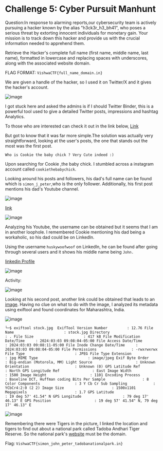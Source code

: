 # Challenge 5: Cyber Pursuit Manhunt
Question:In response to alarming reports,our cybersecurity team is actively pursuing
a hacker known by the alias "h3ck3r_h3_bh41", who poses a serious threat by extorting
innocent individuals for monetary gain. Your mission is to track down this hacker and
provide us with the crucial information needed to apprehend them.

Retrieve the Hacker's complete full name (first name, middle name, last name), 
formatted in lowercase and replacing spaces with underscores, along with the 
associated website domain.

FLAG FORMAT: ```VishwaCTF{full_name_domain.in}```

We are given a handle of the hacker, so I used it on Twitter/X and it gives the hacker's account. 

![image](https://github.com/PSrujanReddy/OnlineCTF-Writeups/assets/118731259/421f695e-b708-4db3-b20e-eb02af436526)

I got stuck here and asked the admins is if I should Twitter Binder, this is a powerful tool 
used to give a detailed Twitter posts, impressions and hashtag Analytics.

To those who are interested can check it out in the link below,
[Link](https://www.tweetbinder.com/)

But got to know that it was far more simple.The solution was actually very straightforward,
looking at the user's posts, the one that stands out the most was the first post.

```Who is Cookie the baby chick ? Very Cute indeed :)```

Upon searching for Cookie ,the baby chick. I stumbled across a instagram account called ```cookiethebabychick```.


Looking around his posts and followers, his dad's full name can be found which is ```simon_j_peter```,who is the only follower.
Additionally, his first post mentions his dad's Youtube channel.

![image](https://github.com/PSrujanReddy/OnlineCTF-Writeups/assets/118731259/10fd3e86-9451-40f3-8afc-afd4a3638f1d)

[link](bit.ly/3v79BgB) 

![image](https://github.com/PSrujanReddy/OnlineCTF-Writeups/assets/118731259/858927d4-0130-435a-9f90-f4cebc248592)

Analyzing his Youtube, the username can be obtained but it seems that I am in another loophole. 
I remembered Cookie mentioning his dad being a workaholic, so his dad could be on LinkedIn.

Using the username ```huskywoofwoof``` on LinkedIn, he can be found after going through several users and it shows his middle name being
```John.```

[linkedin Profile](https://www.linkedin.com/in/husky-woof-woof-3800342b8/)

![image](https://github.com/PSrujanReddy/OnlineCTF-Writeups/assets/118731259/0b1c268a-a048-48b6-a0ca-6805c125c0b0)

Activity:

![image](https://github.com/PSrujanReddy/OnlineCTF-Writeups/assets/118731259/34aea4c2-34f0-4833-ac05-4e79d42a0a6f)


Looking at his second post, another link could be obtained that leads to an [image](https://i.postimg.cc/dVqYpMLy/stock.jpg). Having no clue on what to do with the image, I analyzed its metadata using exiftool and found coordinates for Maharashtra, India.

![image](https://github.com/PSrujanReddy/OnlineCTF-Writeups/assets/118731259/da309b32-e897-41f7-9722-84ab62672d64)

`
└─$ exiftool stock.jpg 
ExifTool Version Number         : 12.76
File Name                       : stock.jpg
Directory                       : .
File Size                       : 417 kB
File Modification Date/Time     : 2024:03:03 09:08:04-05:00
File Access Date/Time           : 2024:03:03 09:08:11-05:00
File Inode Change Date/Time     : 2024:03:03 09:08:04-05:00
File Permissions                : -rwxrwxrwx
File Type                       : JPEG
File Type Extension             : jpg
MIME Type                       : image/jpeg
Exif Byte Order                 : Big-endian (Motorola, MM)
Light Source                    : Unknown
Orientation                     : Unknown (0)
GPS Latitude Ref                : North
GPS Longitude Ref               : East
Image Width                     : 1500
Image Height                    : 1101
Encoding Process                : Baseline DCT, Huffman coding
Bits Per Sample                 : 8
Color Components                : 3
Y Cb Cr Sub Sampling            : YCbCr4:2:0 (2 2)
Image Size                      : 1500x1101
Megapixels                      : 1.7
GPS Latitude                    : 19 deg 57' 41.54" N
GPS Longitude                   : 79 deg 17' 46.13" E
GPS Position                    : 19 deg 57' 41.54" N, 79 deg 17' 46.13" E
`

![image](https://github.com/PSrujanReddy/OnlineCTF-Writeups/assets/118731259/f6ad7a73-1e98-4517-8501-81c552890116)


Remembering there were Tigers in the picture, I linked the location and tigers to find out about a national park called Tadoba Andhari Tiger Reserve. So the national park's [website](https://www.tadobanationalpark.in/) must be the domain.

Flag: ```VishwaCTF{simon_john_peter_tadobanationalpark.in}```
